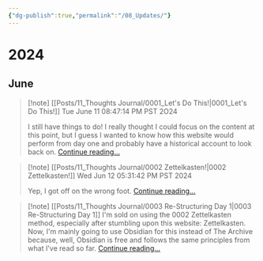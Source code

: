 ```yaml
---
{"dg-publish":true,"permalink":"/08_Updates/"}
---
```


# 2024 
## June

> [!note] [[Posts/11_Thoughts Journal/0001_Let's Do This!\|0001_Let's Do This!]]
> Tue June 11 08:47:14 PM PST 2O24 
> 
> I still have things to do! I really thought I could focus on the content at this point, but I guess I wanted to know how this website would perform from day one and probably have a historical account to look back on. [Continue reading...](https://circumscribedman.xyz/posts/11-thoughts-journal/0001-let-s-do-this/)

> [!note] [[Posts/11_Thoughts Journal/0002 Zettelkasten!\|0002 Zettelkasten!]]
> Wed Jun 12 05:31:42 PM PST 2024
> 
> Yep, I got off on the wrong foot. [Continue reading...](https://circumscribedman.xyz/Posts/11_Thoughts%20Journal/0002%20Zettelkasten!/)

> [!note] [[Posts/11_Thoughts Journal/0003 Re-Structuring Day 1\|0003 Re-Structuring Day 1]]
> I'm sold on using the 0002 Zettelkasten method, especially after stumbling upon this website: Zettelkasten. Now, I'm mainly going to use Obsidian for this instead of The Archive because, well, Obsidian is free and follows the same principles from what I've read so far. [Continue reading...](https://circumscribedman.xyz/Posts/11_Thoughts%20Journal/0003%20Re-Structuring%20Day%201/)





